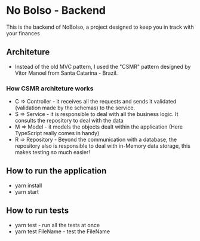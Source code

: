 # No Bolso - Backend

This is the backend of NoBolso, a project designed to keep you in track with your finances

## Architeture
- Instead of the old MVC pattern, I used the "CSMR" pattern designed by Vitor Manoel from Santa Catarina - Brazil.
### How CSMR architeture works
- C => Controller - it receives all the requests and sends it validated (validation made by the schemas) to the service.
- S => Service - it is responsible to deal with all the business logic. It consults the repository to deal with the data
- M => Model - it models the objects dealt within the application (Here TypeScript really comes in handy)
- R => Repository - Beyond the communication with a database, the repository also is responsible to deal with in-Memory data storage, this makes testing so much easier!

## How to run the application

- yarn install
- yarn start

## How to run tests
- yarn test - run all the tests at once
- yarn test FileName - test the FileName 